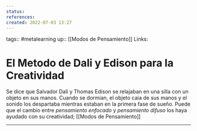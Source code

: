```yaml
---
status:
references:
created: 2022-07-03 13:27
---
```

tags:: #metalearning 
up:: [[Modos de Pensamiento]]
Links: 
# El Metodo de Dali y Edison para la Creatividad
Se dice que Salvador Dali y Thomas Edison se relajaban en una silla con un objeto en sus manos. Cuando se dormian, el objeto caia de sus manos y el sonido los despartaba mientras estaban en la primera fase de sueño. Puede que el cambio entre *pensamiento enfocado* y *pensamiento difuso* los haya ayudado con su creatividad; [[Modos de Pensamiento]]
___
